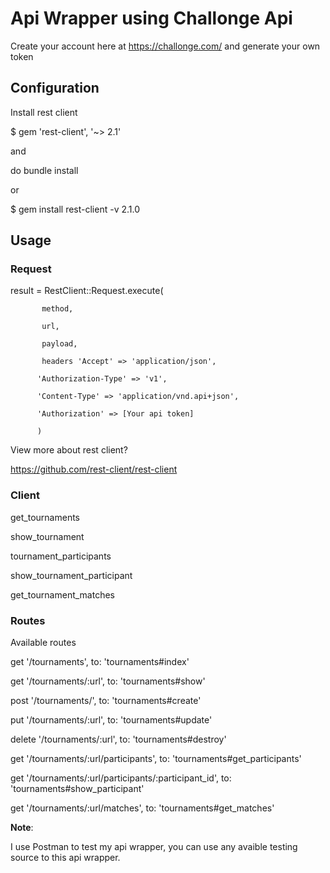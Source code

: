 <h1>Api Wrapper using Challonge Api</h1>

Create your account here at https://challonge.com/ and generate your own token

<h2>Configuration</h2>

Install rest client 

$ gem 'rest-client', '~> 2.1'

and

do bundle install

or

$ gem install rest-client -v 2.1.0

<h2> Usage </h2>

<h3>Request</h3>

result = RestClient::Request.execute(
           
           method,
           
           url,
           
           payload,
           
           headers 'Accept' => 'application/json',
           
          'Authorization-Type' => 'v1',
          
          'Content-Type' => 'application/vnd.api+json',
          
          'Authorization' => [Your api token]
          
          )

View more about rest client?   

https://github.com/rest-client/rest-client

<h3>Client</h3>

get_tournaments
          
show_tournament
          
tournament_participants 
          
show_tournament_participant
          
get_tournament_matches
          
<h3>Routes</h3>

Available  routes

get '/tournaments', to: 'tournaments#index'

get '/tournaments/:url', to: 'tournaments#show'

post '/tournaments/', to: 'tournaments#create'

put '/tournaments/:url', to: 'tournaments#update'

delete '/tournaments/:url', to: 'tournaments#destroy'

get '/tournaments/:url/participants', to: 'tournaments#get_participants'

get '/tournaments/:url/participants/:participant_id', to: 'tournaments#show_participant'

get '/tournaments/:url/matches', to: 'tournaments#get_matches'


<strong>Note</strong>:

I use Postman to test my api wrapper, you can use any avaible testing source to this api wrapper.
